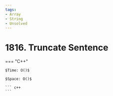 ```yaml
---
tags:
- Array
- String
- Unsolved
---
```



# 1816. Truncate Sentence

=== "C++"

    $Time: O()$

    $Space: O()$

    ``` c++
    ```